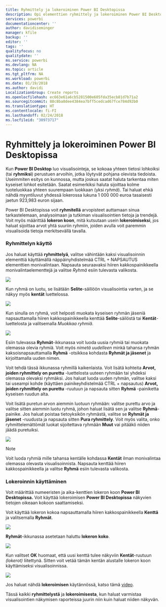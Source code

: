 ```yaml
---
title: Ryhmittely ja lokeroiminen Power BI Desktopissa
description: Opi elementtien ryhmittely ja lokeroiminen Power BI Desktopissa
services: powerbi
documentationcenter: ''
author: davidiseminger
manager: kfile
backup: ''
editor: ''
tags: ''
qualityfocus: no
qualitydate: ''
ms.service: powerbi
ms.devlang: NA
ms.topic: article
ms.tgt_pltfrm: NA
ms.workload: powerbi
ms.date: 01/19/2018
ms.author: davidi
LocalizationGroup: Create reports
ms.openlocfilehash: ec663e61a6cb5281500e605fda35ecb81d7b71a2
ms.sourcegitcommit: 88c8ba8dee4384ea7bff5cedcad67fce784d92b0
ms.translationtype: HT
ms.contentlocale: fi-FI
ms.lasthandoff: 02/24/2018
ms.locfileid: "30973717"
---
```

# <a name="use-grouping-and-binning-in-power-bi-desktop"></a>Ryhmittely ja lokeroiminen Power BI Desktopissa
Kun **Power BI Desktop** luo visualisointeja, se kokoaa yhteen tietosi lohkoiksi (tai **ryhmiksi**) perustuen arvoihin, jotka löytyvät pohjana olevista tiedoista. Useimmiten esitys on kunnossa, mutta joskus saatat haluta tarkentaa miten kyseiset lohkot esitetään. Saatat esimerkiksi haluta sijoittaa kolme tuoteluokkaa yhteen suurempaan luokkaan (yksi *ryhmä*). Tai haluat ehkä nähdä myyntiluvut yhdessä lokerossa lukuna 1 000 000 euroa tasaisesti jaetun 923,983 euron sijaan.

Power BI Desktopissa voit **ryhmitellä** arvopisteet auttamaan sinua tarkastelemaan, analysoimaan ja tutkiman visualisointien tietoja ja trendejä. Voit myös määrittää **lokeron koon**, mitä kutsutaan usein **lokeroimiseksi**, jos haluat sijoittaa arvot yhtä suuriin ryhmiin, joiden avulla voit paremmin visualisoida tietoja merkitsevällä tavalla.

### <a name="using-grouping"></a>Ryhmittelyn käyttö
Jos haluat käyttää **ryhmittelyä**, valitse vähintään kaksi visualisoinnin elementtiä käyttämällä näppäinyhdistelmää CTRL + NAPSAUTUS elementtien monivalintaan. Napsauta seuraavaksi hiiren kakkospainikkeella monivalintaelementtejä ja valitse *Ryhmä* esiin tulevasta valikosta.

![](media/desktop-grouping-and-binning/grouping-binning_1.png)

Kun ryhmä on luotu, se lisätään **Selite**-säiliöön visualisointia varten, ja se näkyy myös **kentät** luettelossa.

![](media/desktop-grouping-and-binning/grouping-binning_2.png)

Kun sinulla on ryhmä, voit helposti muokata kyseisen ryhmän jäseniä napsauttamalla hiiren kakkospainikkeella kenttää **Selite**-säilöstä tai **Kentät**-luettelosta ja valitsemalla *Muokkaa ryhmiä*.

![](media/desktop-grouping-and-binning/grouping-binning_3.png)

Esiin tulevassa **Ryhmät**-ikkunassa voit luoda uusia ryhmiä tai muokata olemassa olevia ryhmiä. Voit myös *nimetä uudelleen* minkä tahansa ryhmän kaksoisnapsauttamalla **Ryhmä** -otsikkoa kohdasta **Ryhmät ja jäsenet** ja kirjoittamalla uuden nimen.

Voit tehdä tässä ikkunassa ryhmillä kaikenlaista. Voit lisätä kohteita **Arvot, joiden ryhmittely on purettu** -luettelosta uuteen ryhmään tai yhdeksi olemassa olevaksi ryhmäksi. Jos haluat luoda uuden ryhmän, valitse kaksi tai useampi kohde (käyttäen painikeyhdistelmää CTRL + napsautus) **Arvot, joiden ryhmittely on purettu** -ruutuun ja napsauta sitten **Ryhmä** -painiketta kyseisen ruudun alta.

Voit lisätä puretun arvon aiemmin luotuun ryhmään: valitse purettu arvo ja valitse sitten aiemmin luotu ryhmä, johon haluat lisätä sen ja valitse **Ryhmä**-painike. Jos haluat poistaa tietoyksikön ryhmästä, valitse se **Ryhmät ja jäsenet** -ruudusta ja napsauta sitten **Pura ryhmittely**. Voit myös valita, onko ryhmittelemättömät luokat sijoitettava ryhmään **Muut** vai pitääkö niiden jäädä puretuiksi.

![](media/desktop-grouping-and-binning/grouping-binning_4.png)

> [!NOTE]
> Voit luoda ryhmiä mille tahansa kentälle kohdassa **Kentät** ilman monivalintaa olemassa olevasta visualisoinnista. Napsauta kenttää hiiren kakkospainikkeella ja valitse **Ryhmä** esiin tulevasta valikosta.
> 
> 

### <a name="using-binning"></a>Lokeroinnin käyttäminen
Voit määrittää numeeristen ja aika-kenttien lokeron koon **Power BI Desktopissa.** Voit käyttää lokeroimisen **Power BI Desktopissa** näkyvien tietojen oikeaan kokoon saattamiseksi.

Voit käyttää lokeron kokoa napsauttamalla hiiren kakkospainikkeella **Kenttä** ja valitsemalla **Ryhmät**.

![](media/desktop-grouping-and-binning/grouping-binning_5.png)

**Ryhmät**-ikkunassa asetetaan haluttu **lokeron koko**.

![](media/desktop-grouping-and-binning/grouping-binning_6.png)

Kun valitset **OK** huomaat, että uusi kenttä tulee näkyviin **Kentät**-ruutuun *(lokerot)* liitettynä. Sitten voit vetää tämän kentän alustalle lokeron koon käyttämiseksi visualisoinnissa.

![](media/desktop-grouping-and-binning/grouping-binning_7.png)

Jos haluat nähdä **lokeroimisen** käytännössä, katso tämä [video](https://www.youtube.com/watch?v=BRvdZSfO0DY).

Tässä kaikki **ryhmittelystä** ja **lokeroimisesta**, kun haluat varmistaa visualisointien näkymisen raporteissa juurin niin kuin haluat niiden näkyvän.

